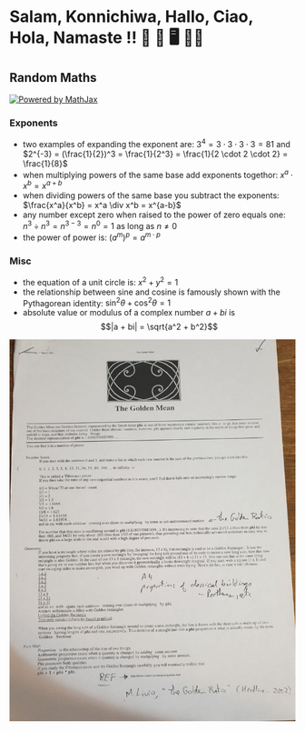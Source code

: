 # Salam, Konnichiwa, Hallo, Ciao, Hola, Namaste !! 🐉 🦘 🖥️ 👨‍🎨

## Random Maths

<a href="https://www.mathjax.org">
    <img title="Powered by MathJax"
    src="https://www.mathjax.org/badge/badge.gif"
    border="0" alt="Powered by MathJax" />
</a>

### Exponents

- two examples of expanding the exponent are: $3^4 = 3 \cdot 3 \cdot 3 \cdot 3 = 81$ and $2^{-3} = (\frac{1}{2})^3 = \frac{1}{2^3} = \frac{1}{2 \cdot 2 \cdot 2} = \frac{1}{8}$
- when multiplying powers of the same base add exponents togethor: $x^a \cdot x^b = x^{a+b}$
- when dividing powers of the same base you subtract the exponents: $\frac{x^a}{x^b} = x^a \div x^b = x^{a-b}$
- any number except zero when raised to the power of zero equals one: $n^3 \div n^3 = n^{3-3} = n^0 = 1$ as long as $n \neq 0$
- the power of power is: $(a^m)^p = a^{m \cdot p}$

### Misc

- the equation of a unit circle is: $x^2 + y^2 = 1$
- the relationship between sine and cosine is famously shown with the Pythagorean identity: $\sin^2\theta + \cos^2\theta = 1$
- absolute value or modulus of a complex number $a + bi$ is $$|a + bi| = \sqrt{a^2 + b^2}$$ 

![Golden Mean](images/golden-mean.jpg)
